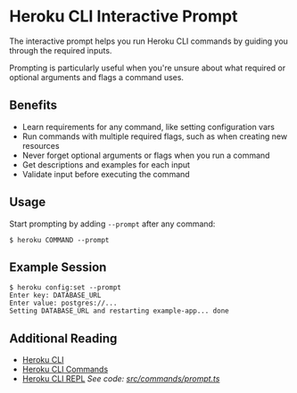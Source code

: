 # Heroku CLI Interactive Prompt

The interactive prompt helps you run Heroku CLI commands by guiding you through the required inputs. 

Prompting is particularly useful when you're unsure about what required or optional arguments and flags a command uses.

## Benefits

* Learn requirements for any command, like setting configuration vars
* Run commands with multiple required flags, such as when creating new resources
* Never forget optional arguments or flags when you run a command
* Get descriptions and examples for each input
* Validate input before executing the command

## Usage

Start prompting by adding `--prompt` after any command:
```term
$ heroku COMMAND --prompt
```

## Example Session

```term
$ heroku config:set --prompt
Enter key: DATABASE_URL
Enter value: postgres://...
Setting DATABASE_URL and restarting example-app... done
```

## Additional Reading

* [Heroku CLI](heroku-cli)
* [Heroku CLI Commands](cli-commands)
 * [Heroku CLI REPL](cli-repl)
_See code: [src/commands/prompt.ts](https://github.com/heroku/cli/blob/v10.9.0/packages/cli/src/commands/prompt.ts)_
